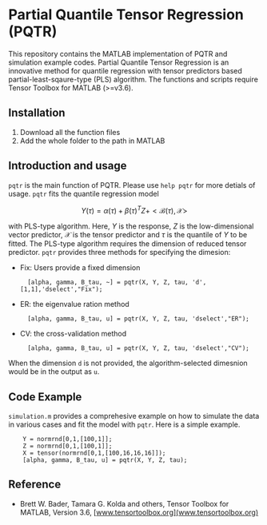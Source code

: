 # Partial Quantile Tensor Regression (PQTR)
This repository contains the MATLAB implementation of PQTR and simulation example codes.
Partial Quantile Tensor Regression is an innovative method for quantile regression with tensor predictors based partial-least-sqaure-type (PLS) algorithm.
The functions and scripts require Tensor Toolbox for MATLAB (>=v3.6).

## Installation

1. Download all the function files 
2. Add the whole folder to the path in MATLAB

## Introduction and usage

`pqtr` is the main function of PQTR. Please use `help pqtr` for more detials of usage.
`pqtr` fits the quantile regression model

$$
    Y(\tau)  = \alpha(\tau)+\beta(\tau)^{T}Z+<\mathcal{B}(\tau),\mathcal{X}>
$$

with PLS-type algorithm.
Here, $Y$ is the response, $Z$ is the low-dimensional vector predictor, $\mathcal{X}$ is the tensor predictor and $\tau$ is the quantile of $Y$ to be fitted.
The PLS-type algorithm requires the dimension of reduced tensor predictor.
`pqtr` provides three methods for specifying the dimesion:

* Fix: Users provide a fixed dimension 
    
        [alpha, gamma, B_tau, ~] = pqtr(X, Y, Z, tau, 'd', [1,1],'dselect',"Fix");

* ER: the eigenvalue ration method

        [alpha, gamma, B_tau, u] = pqtr(X, Y, Z, tau, 'dselect',"ER");

* CV: the cross-validation method

        [alpha, gamma, B_tau, u] = pqtr(X, Y, Z, tau, 'dselect',"CV");

When the dimension `d` is not provided, the algorithm-selected dimesnion would be in the output as `u`.

## Code Example

`simulation.m` provides a comprehesive example on how to simulate the data in various cases and fit the model with `pqtr`. Here is a simple example.


        Y = normrnd[0,1,[100,1]];
        Z = normrnd[0,1,[100,1]];
        X = tensor(normrnd[0,1,[100,16,16,16]]);
        [alpha, gamma, B_tau, u] = pqtr(X, Y, Z, tau);

## Reference

* Brett W. Bader, Tamara G. Kolda and others, Tensor Toolbox for MATLAB, Version 3.6, [www.tensortoolbox.org](www.tensortoolbox.org) 
